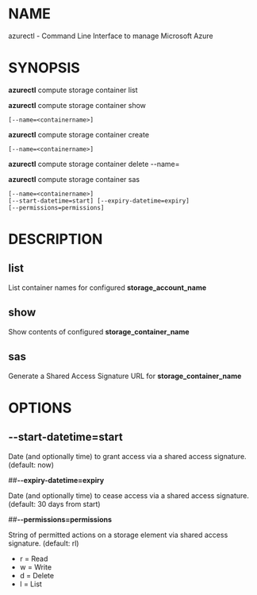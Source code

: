# NAME

azurectl - Command Line Interface to manage Microsoft Azure

# SYNOPSIS

__azurectl__ compute storage container list

__azurectl__ compute storage container show

    [--name=<containername>]

__azurectl__ compute storage container create

    [--name=<containername>]

__azurectl__ compute storage container delete --name=<containername>

__azurectl__ compute storage container sas

    [--name=<containername>]
    [--start-datetime=start] [--expiry-datetime=expiry]
    [--permissions=permissions]

# DESCRIPTION

## __list__

List container names for configured __storage_account_name__

## __show__

Show contents of configured __storage_container_name__

## __sas__

Generate a Shared Access Signature URL for __storage_container_name__

# OPTIONS

## __--start-datetime=start__

Date (and optionally time) to grant access via a shared access signature. (default: now)

##__--expiry-datetime=expiry__

Date (and optionally time) to cease access via a shared access signature. (default: 30 days from start)

##__--permissions=permissions__

String of permitted actions on a storage element via shared access signature. (default: rl)

* r = Read
* w = Write
* d = Delete
* l = List

